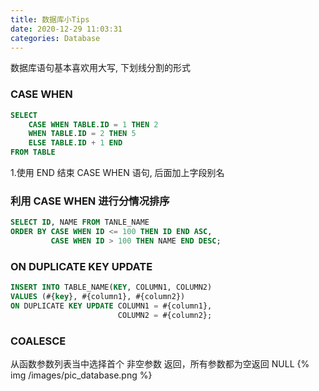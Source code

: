 ```yaml
---
title: 数据库小Tips
date: 2020-12-29 11:03:31
categories: Database
---
```


数据库语句基本喜欢用大写, 下划线分割的形式

### CASE WHEN
```sql
SELECT 
    CASE WHEN TABLE.ID = 1 THEN 2 
    WHEN TABLE.ID = 2 THEN 5 
    ELSE TABLE.ID + 1 END
FROM TABLE
```
1.使用 END 结束 CASE WHEN 语句, 后面加上字段别名

### 利用 CASE WHEN 进行分情况排序
```sql
SELECT ID, NAME FROM TANLE_NAME 
ORDER BY CASE WHEN ID <= 100 THEN ID END ASC,
         CASE WHEN ID > 100 THEN NAME END DESC;
```

### ON DUPLICATE KEY UPDATE
```sql
INSERT INTO TABLE_NAME(KEY, COLUMN1, COLUMN2)
VALUES (#{key}, #{column1}, #{column2})
ON DUPLICATE KEY UPDATE COLUMN1 = #{column1},
                        COLUMN2 = #{column2};
```

### COALESCE
从函数参数列表当中选择首个 非空参数 返回，所有参数都为空返回 NULL
{% img /images/pic_database.png %}
